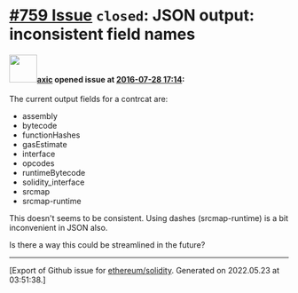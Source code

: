 # [\#759 Issue](https://github.com/ethereum/solidity/issues/759) `closed`: JSON output: inconsistent field names

#### <img src="https://avatars.githubusercontent.com/u/20340?v=4" width="50">[axic](https://github.com/axic) opened issue at [2016-07-28 17:14](https://github.com/ethereum/solidity/issues/759):

The current output fields for a contrcat are:
- assembly
- bytecode
- functionHashes
- gasEstimate
- interface
- opcodes
- runtimeBytecode
- solidity_interface
- srcmap
- srcmap-runtime

This doesn't seems to be consistent.  Using dashes (srcmap-runtime) is a bit inconvenient in JSON also.

Is there a way this could be streamlined in the future?





-------------------------------------------------------------------------------



[Export of Github issue for [ethereum/solidity](https://github.com/ethereum/solidity). Generated on 2022.05.23 at 03:51:38.]
